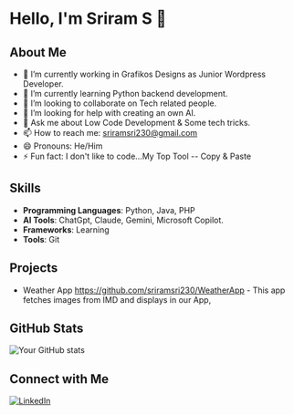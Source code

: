 # Hello, I'm Sriram S 👋

## About Me
- 🔭 I’m currently working in Grafikos Designs as Junior Wordpress Developer.
- 🌱 I’m currently learning Python backend development.
- 👯 I’m looking to collaborate on Tech related people.
- 🤔 I’m looking for help with creating an own AI.
- 💬 Ask me about Low Code Development & Some tech tricks.
- 📫 How to reach me: sriramsri230@gmail.com
- 😄 Pronouns: He/Him
- ⚡ Fun fact: I don't like to code...My Top Tool -- Copy & Paste

## Skills
- **Programming Languages**: Python, Java, PHP
- **AI Tools**: ChatGpt, Claude, Gemini, Microsoft Copilot.
- **Frameworks**: Learning
- **Tools**: Git

## Projects
- Weather App  https://github.com/sriramsri230/WeatherApp - This app fetches images from IMD and displays in our App,

## GitHub Stats
![Your GitHub stats](https://github-readme-stats.vercel.app/api?username=yourusername&show_icons=true&theme=radical)

## Connect with Me
[![LinkedIn](https://img.shields.io/badge/-LinkedIn-blue?style=flat-square&logo=LinkedIn&logoColor=white&link=https://www.linkedin.com/in/sriram230/)](https://www.linkedin.com/in/sriram230/)

